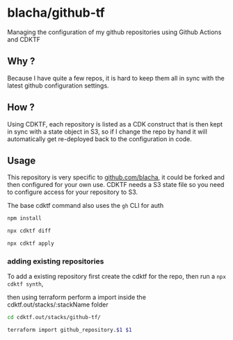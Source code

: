 # blacha/github-tf

Managing the configuration of my github repositories using Github Actions and CDKTF

## Why ?

Because I have quite a few repos, it is hard to keep them all in sync with the latest github configuration settings.

## How ?

Using CDKTF, each repository is listed as a CDK construct that is then kept in sync with a state object in S3, so if I change the repo by hand it will automatically get re-deployed back to the configuration in code.

## Usage

This repository is very specific to [github.com/blacha](https://github.com/blacha), it could be forked and then configured for your own use. CDKTF needs a S3 state file so you need to configure access for your repository to S3.

The base cdktf command also uses the `gh` CLI for auth

```bash
npm install

npx cdktf diff

npx cdktf apply
```


### adding existing repositories

To add a existing repository first create the cdktf for the repo, then run a `npx cdktf synth`,

then using terraform perform a import inside the cdktf.out/stacks/:stackName folder

```bash
cd cdktf.out/stacks/github-tf/

terraform import github_repository.$1 $1
```